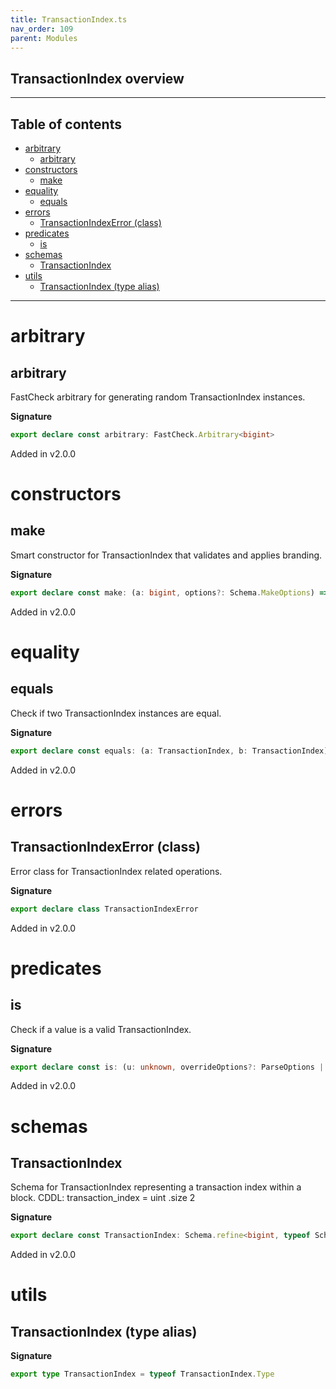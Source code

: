 ```yaml
---
title: TransactionIndex.ts
nav_order: 109
parent: Modules
---
```


## TransactionIndex overview

---

<h2 class="text-delta">Table of contents</h2>

- [arbitrary](#arbitrary)
  - [arbitrary](#arbitrary-1)
- [constructors](#constructors)
  - [make](#make)
- [equality](#equality)
  - [equals](#equals)
- [errors](#errors)
  - [TransactionIndexError (class)](#transactionindexerror-class)
- [predicates](#predicates)
  - [is](#is)
- [schemas](#schemas)
  - [TransactionIndex](#transactionindex)
- [utils](#utils)
  - [TransactionIndex (type alias)](#transactionindex-type-alias)

---

# arbitrary

## arbitrary

FastCheck arbitrary for generating random TransactionIndex instances.

**Signature**

```ts
export declare const arbitrary: FastCheck.Arbitrary<bigint>
```

Added in v2.0.0

# constructors

## make

Smart constructor for TransactionIndex that validates and applies branding.

**Signature**

```ts
export declare const make: (a: bigint, options?: Schema.MakeOptions) => bigint
```

Added in v2.0.0

# equality

## equals

Check if two TransactionIndex instances are equal.

**Signature**

```ts
export declare const equals: (a: TransactionIndex, b: TransactionIndex) => boolean
```

Added in v2.0.0

# errors

## TransactionIndexError (class)

Error class for TransactionIndex related operations.

**Signature**

```ts
export declare class TransactionIndexError
```

Added in v2.0.0

# predicates

## is

Check if a value is a valid TransactionIndex.

**Signature**

```ts
export declare const is: (u: unknown, overrideOptions?: ParseOptions | number) => u is bigint
```

Added in v2.0.0

# schemas

## TransactionIndex

Schema for TransactionIndex representing a transaction index within a block.
CDDL: transaction_index = uint .size 2

**Signature**

```ts
export declare const TransactionIndex: Schema.refine<bigint, typeof Schema.BigIntFromSelf>
```

Added in v2.0.0

# utils

## TransactionIndex (type alias)

**Signature**

```ts
export type TransactionIndex = typeof TransactionIndex.Type
```
